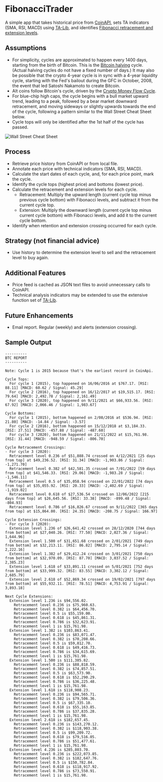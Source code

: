 # FibonacciTrader

A simple app that takes historical price from [CoinAPI](https://docs.coinapi.io/), sets TA indicators (SMA, RSI, MACD) using [TA-Lib](https://ta-lib.org/), and identifies [Fibonacci retracement and extension levels](https://www.investopedia.com/terms/f/fibonacciextensions.asp).

## Assumptions

- For simplicity, cycles are approximated to happen every 1400 days, starting from the birth of Bitcoin. This is the [Bitcoin halving](https://www.investopedia.com/bitcoin-halving-4843769) cycle. (Actual halving cycles do not have a fixed number of days.) It may also be possible that the crypto 4-year cycle is in sync with a 4-year liquidity cycle, starting with the Fed's bailout during the GFC in October, 2008, the event that led Satoshi Nakamoto to create Bitcoin.
- Alt coins follow Bitcoin's cycle, driven by the [Crypto Money Flow Cycle](https://rektcapital.substack.com/p/crypto-money-flow-cycle).
- For blue-chip high caps, the cycle begins with a bull market upward trend, leading to a peak, followed by a bear market downward retracement, and moving sideways or slightly upwards towards the end of the cycle, following a pattern similar to the Wall Street Cheat Sheet below.
- Cycle tops will only be identified after the 1st half of the cycle has passed.

![Wall Street Cheat Sheet](https://i.pinimg.com/736x/32/c7/39/32c739ad0296dcb687a34de1df8f9f03.jpg)

## Process

- Retrieve price history from CoinAPI or from local file.
- Annotate each price with technical indicators (SMA, RSI, MACD).
- Calculate the start dates of each cycle, and, for each price point, mark the cycle.
- Identify the cycle tops (highest price) and bottoms (lowest price).
- Calculate the retracement and extension levels for each cycle.
  - Retracement: Multiply the upward length (current cycle top minus previous cycle bottom) with Fibonacci levels, and subtract it from the current cycle top.
  - Extension: Multiply the downward length (current cycle top minus current cycle bottom) with Fibonacci levels, and add it to the current cycle bottom.
- Identify when retention and extension crossing occurred for each cycle.

## Strategy (not financial advice)

- Use history to determine the extension level to sell and the retracement level to buy again.

## Additional Features

- Price feed is cached as JSON text files to avoid unnecessary calls to CoinAPI.
- Technical analysis indicators may be extended to use the extensive function set of [TA-Lib](https://ta-lib.org/).

## Future Enhancements

- Email report. Regular (weekly) and alerts (extension crossing).

## Sample Output

    ----------
    BTC REPORT
    ----------

    Note: Cycle 1 is 2015 because that's the earliest record in CoinApi.

    Cycle Tops:
      For cycle 1 (2015), top happened on 16/06/2016 at $767.17. [RSI: 88.11] [MACD: 60.62 / Signal: 45.29]
      For cycle 2 (2016), top happened on 16/12/2017 at $19,515.17. [RSI: 79.64] [MACD: 2,492.78 / Signal: 2,161.49]
      For cycle 3 (2020), top happened on 9/11/2021 at $66,933.56. [RSI: 67.92] [MACD: 2,066.46 / Signal: 1,983.67]

    Cycle Bottoms:
      For cycle 1 (2015), bottom happened on 2/08/2016 at $536.94. [RSI: 21.80] [MACD: -14.84 / Signal: -3.57]
      For cycle 2 (2016), bottom happened on 15/12/2018 at $3,184.33. [RSI: 27.51] [MACD: -457.88 / Signal: -487.60]
      For cycle 3 (2020), bottom happened on 21/11/2022 at $15,761.98. [RSI: 31.44] [MACD: -948.59 / Signal: -806.70]

    Cycle Retracement Crossings:
    - For cycle 3 (2020):
      Retracement level 0.236 of $51,888.74 crossed on 4/12/2021 [25 days from top] at $49,236.52. [RSI: 31.34] [MACD: -1,903.86 / Signal: -1,271.70]
      Retracement level 0.382 of $42,581.35 crossed on 7/01/2022 [59 days from top] at $41,546.33. [RSI: 29.06] [MACD: -1,983.28 / Signal: -1,546.11]
      Retracement level 0.5 of $35,058.94 crossed on 22/01/2022 [74 days from top] at $35,055.92. [RSI: 20.33] [MACD: -2,402.69 / Signal: -1,919.02]
      Retracement level 0.618 of $27,536.54 crossed on 12/06/2022 [215 days from top] at $26,645.56. [RSI: 33.38] [MACD: -899.48 / Signal: -804.93]
      Retracement level 0.786 of $16,826.67 crossed on 9/11/2022 [365 days from top] at $15,864.00. [RSI: 24.35] [MACD: -208.75 / Signal: 166.97]

    Cycle Extension Crossings:
    - For cycle 3 (2020):
      Extension level 1.236 of $26,641.42 crossed on 28/12/2020 [744 days from bottom] at $27,040.26. [RSI: 77.50] [MACD: 2,027.36 / Signal: 1,644.96]
      Extension level 1.500 of $31,651.68 crossed on 2/01/2021 [749 days from bottom] at $32,213.11. [RSI: 86.82] [MACD: 2,795.14 / Signal: 2,222.16]
      Extension level 1.382 of $29,412.24 crossed on 3/01/2021 [750 days from bottom] at $32,970.09. [RSI: 87.70] [MACD: 3,037.52 / Signal: 2,385.23]
      Extension level 1.618 of $33,891.11 crossed on 5/01/2021 [752 days from bottom] at $33,999.32. [RSI: 83.55] [MACD: 3,302.12 / Signal: 2,685.79]
      Extension level 2.618 of $52,869.34 crossed on 19/02/2021 [797 days from bottom] at $55,932.11. [RSI: 78.51] [MACD: 4,753.91 / Signal: 3,893.18]

    Next Cycle Extensions:
      Extension level 1.236 is $94,556.02.
        Retracement level 0.236 is $75,960.63.
        Retracement level 0.382 is $64,456.70.
        Retracement level 0.5 is $55,159.00.
        Retracement level 0.618 is $45,861.31.
        Retracement level 0.786 is $32,623.91.
        Retracement level 1 is $15,761.98.
      Extension level 1.382 is $103,863.41.
        Retracement level 0.236 is $83,071.47.
        Retracement level 0.382 is $70,208.66.
        Retracement level 0.5 is $59,812.70.
        Retracement level 0.618 is $49,416.73.
        Retracement level 0.786 is $34,615.69.
        Retracement level 1 is $15,761.98.
      Extension level 1.500 is $111,385.82.
        Retracement level 0.236 is $88,818.59.
        Retracement level 0.382 is $74,857.51.
        Retracement level 0.5 is $63,573.90.
        Retracement level 0.618 is $52,290.29.
        Retracement level 0.786 is $36,225.48.
        Retracement level 1 is $15,761.98.
      Extension level 1.618 is $118,908.23.
        Retracement level 0.236 is $94,565.71.
        Retracement level 0.382 is $79,506.36.
        Retracement level 0.5 is $67,335.10.
        Retracement level 0.618 is $55,163.85.
        Retracement level 0.786 is $37,835.28.
        Retracement level 1 is $15,761.98.
      Extension level 2.618 is $182,657.45.
        Retracement level 0.236 is $143,270.12.
        Retracement level 0.382 is $118,903.38.
        Retracement level 0.5 is $99,209.72.
        Retracement level 0.618 is $79,516.05.
        Retracement level 0.786 is $51,477.61.
        Retracement level 1 is $15,761.98.
      Extension level 4.236 is $285,803.70.
        Retracement level 0.236 is $222,073.85.
        Retracement level 0.382 is $182,647.76.
        Retracement level 0.5 is $150,782.84.
        Retracement level 0.618 is $118,917.92.
        Retracement level 0.786 is $73,550.91.
        Retracement level 1 is $15,761.98.
